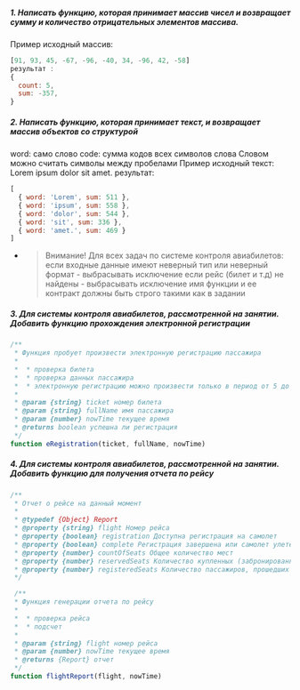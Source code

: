 ##### 1. Написать функцию, которая принимает массив чисел и возвращает сумму и количество отрицательных элементов массива.
Пример
исходный массив:
```javascript
[91, 93, 45, -67, -96, -40, 34, -96, 42, -58]
результат :
{
  count: 5,
  sum: -357,
}
```
##### 2. Написать функцию, которая принимает текст, и возвращает массив объектов со структурой
word: само слово
code: сумма кодов всех символов слова
Словом можно считать символы между пробелами
Пример
исходный текст:
Lorem ipsum dolor sit amet.
результат:
```javascript
[
  { word: 'Lorem', sum: 511 },
  { word: 'ipsum', sum: 558 },
  { word: 'dolor', sum: 544 },
  { word: 'sit', sum: 336 },
  { word: 'amet.', sum: 469 }
]
```
* > Внимание! Для всех задач по системе контроля авиабилетов:
если входные данные имеют неверный тип или неверный формат - выбрасывать исключение
если рейс (билет и т.д) не найдены - выбрасывать исключение
имя функции и ее контракт должны быть строго такими как в задании

##### 3. Для системы контроля авиабилетов, рассмотренной на занятии. Добавить функцию прохождения электронной регистрации
```javascript
/**
 * Функция пробует произвести электронную регистрацию пассажира
 * 
 *  * проверка билета
 *  * проверка данных пассажира
 *  * электронную регистрацию можно произвести только в период от 5 до 1 часа до полета
 * 
 * @param {string} ticket номер билета
 * @param {string} fullName имя пассажира
 * @param {number} nowTime текущее время
 * @returns boolean успешна ли регистрация
 */
function eRegistration(ticket, fullName, nowTime)
```
##### 4. Для системы контроля авиабилетов, рассмотренной на занятии. Добавить функцию для получения отчета по рейсу
```javascript
/**
 * Отчет о рейсе на данный момент
 * 
 * @typedef {Object} Report
 * @property {string} flight Номер рейса
 * @property {boolean} registration Доступна регистрация на самолет
 * @property {boolean} complete Регистрация завершена или самолет улетел
 * @property {number} countOfSeats Общее количество мест
 * @property {number} reservedSeats Количество купленных (забронированных) мест
 * @property {number} registeredSeats Количество пассажиров, прошедших регистрацию
 */

 /**
 * Функция генерации отчета по рейсу
 * 
 *  * проверка рейса
 *  * подсчет
 * 
 * @param {string} flight номер рейса
 * @param {number} nowTime текущее время
 * @returns {Report} отчет
 */
function flightReport(flight, nowTime)
```